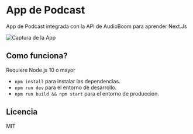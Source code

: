 # App de Podcast

App de Podcast integrada con la API de AudioBoom para aprender Next.Js

![Captura de la App](./.capture/Podcast.png)

## Como funciona?

Requiere Node.js 10 o mayor

* `npm install` para instalar las dependencias.
* `npm run dev` para el entorno de desarrollo.
* `npm run build && npm start` para el entorno de produccion.

## Licencia

MIT
